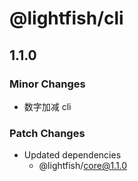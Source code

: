 # @lightfish/cli

## 1.1.0

### Minor Changes

- 数字加减 cli

### Patch Changes

- Updated dependencies
  - @lightfish/core@1.1.0
